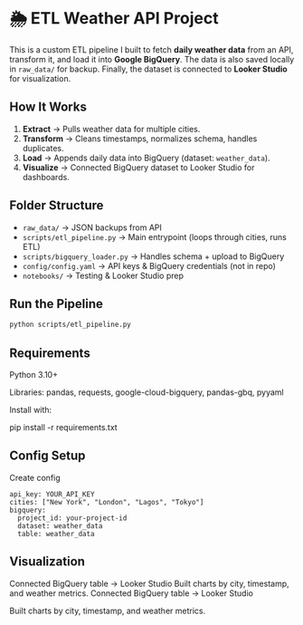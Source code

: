 # 🌦️ ETL Weather API Project

This is a custom ETL pipeline I built to fetch **daily weather data** from an API, transform it, and load it into **Google BigQuery**. The data is also saved locally in `raw_data/` for backup. Finally, the dataset is connected to **Looker Studio** for visualization.

## How It Works
1. **Extract** → Pulls weather data for multiple cities.
2. **Transform** → Cleans timestamps, normalizes schema, handles duplicates.
3. **Load** → Appends daily data into BigQuery (dataset: `weather_data`).
4. **Visualize** → Connected BigQuery dataset to Looker Studio for dashboards.

## Folder Structure
- `raw_data/` → JSON backups from API
- `scripts/etl_pipeline.py` → Main entrypoint (loops through cities, runs ETL)
- `scripts/bigquery_loader.py` → Handles schema + upload to BigQuery
- `config/config.yaml` → API keys & BigQuery credentials (not in repo)
- `notebooks/` → Testing & Looker Studio prep

## Run the Pipeline
```bash
python scripts/etl_pipeline.py
```
## Requirements

Python 3.10+

Libraries: pandas, requests, google-cloud-bigquery, pandas-gbq, pyyaml

Install with:

pip install -r requirements.txt

## Config Setup

Create config
```
api_key: YOUR_API_KEY
cities: ["New York", "London", "Lagos", "Tokyo"]
bigquery:
  project_id: your-project-id
  dataset: weather_data
  table: weather_data
```
## Visualization
Connected BigQuery table → Looker Studio
Built charts by city, timestamp, and weather metrics.
Connected BigQuery table → Looker Studio

Built charts by city, timestamp, and weather metrics.
